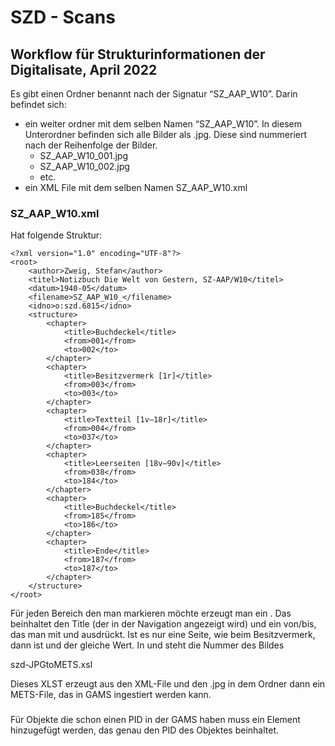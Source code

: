 # SZD - Scans

## Workflow für Strukturinformationen der Digitalisate, April 2022

Es gibt einen Ordner benannt nach der Signatur “SZ_AAP_W10”. Darin befindet sich: 
* ein weiter ordner mit dem selben Namen “SZ_AAP_W10”. In diesem Unterordner befinden sich alle Bilder als .jpg. Diese sind nummeriert nach der Reihenfolge der Bilder.
  * SZ_AAP_W10_001.jpg
  * SZ_AAP_W10_002.jpg
  * etc. 
* ein XML File mit dem selben Namen SZ_AAP_W10.xml

### SZ_AAP_W10.xml

Hat folgende Struktur: 

```
<?xml version="1.0" encoding="UTF-8"?>
<root>
    <author>Zweig, Stefan</author>
    <titel>Notizbuch Die Welt von Gestern, SZ-AAP/W10</titel>
    <datum>1940-05</datum>
    <filename>SZ_AAP_W10_</filename>
    <idno>o:szd.6815</idno>
    <structure>
        <chapter>
            <title>Buchdeckel</title>
            <from>001</from>
            <to>002</to>
        </chapter>
        <chapter>
            <title>Besitzvermerk [1r]</title>
            <from>003</from>
            <to>003</to>
        </chapter>
        <chapter>
            <title>Textteil [1v–18r]</title>
            <from>004</from>
            <to>037</to>
        </chapter>
        <chapter>
            <title>Leerseiten [18v–90v]</title>
            <from>038</from>
            <to>184</to>
        </chapter>
        <chapter>
            <title>Buchdeckel</title>
            <from>185</from>
            <to>186</to>
        </chapter>
        <chapter>
            <title>Ende</title>
            <from>187</from>
            <to>187</to>
        </chapter>
    </structure>
</root>
```

Für jeden Bereich den man markieren möchte erzeugt man ein <chapter>. Das beinhaltet den Title (der in der Navigation angezeigt wird) und ein von/bis, das man mit <from> und <to> ausdrückt. Ist es nur eine Seite, wie beim Besitzvermerk, dann ist <from> und <to> der gleiche Wert. In <from> und <to> steht die Nummer des Bildes

szd-JPGtoMETS.xsl

Dieses XLST erzeugt aus den XML-File und den .jpg in dem Ordner dann ein METS-File, das in GAMS ingestiert werden kann. 

### <idno>

Für Objekte die schon einen PID in der GAMS haben muss ein <idno> Element hinzugefügt werden, das genau den PID des Objektes beinhaltet.
